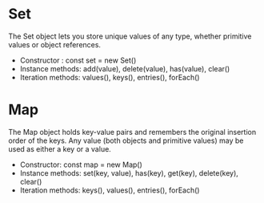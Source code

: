 # Set
The Set object lets you store unique values of any type, whether primitive values or object references.
- Constructor : const set = new Set()
- Instance methods: add(value), delete(value), has(value), clear()
- Iteration methods: values(), keys(), entries(), forEach()

# Map
The Map object holds key-value pairs and remembers the original insertion order of the keys. Any value (both objects and primitive values) may be used as 
either a key or a value.
- Constructor: const map = new Map()
- Instance methods: set(key, value), has(key), get(key), delete(key), clear()
- Iteration methods: keys(), values(), entries(), forEach()

